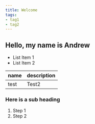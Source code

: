 ```yaml
---
title: Welcome
tags:
- tag1
- tag2
---
```


## Hello, my name is Andrew

* List Item 1
* List Item 2

name | description
-----|------------
test |   Test2

### Here is a sub heading

1. Step 1
1. Step 2